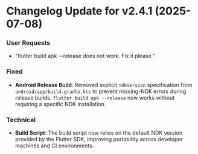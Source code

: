 # Changelog Update for v2.4.1 (2025-07-08)

### User Requests
- "flutter build apk --release does not work. Fix it please."

### Fixed
- **Android Release Build**: Removed explicit `ndkVersion` specification from `android/app/build.gradle.kts` to prevent missing-NDK errors during release builds. `flutter build apk --release` now works without requiring a specific NDK installation.

### Technical
- **Build Script**: The build script now relies on the default NDK version provided by the Flutter SDK, improving portability across developer machines and CI environments.